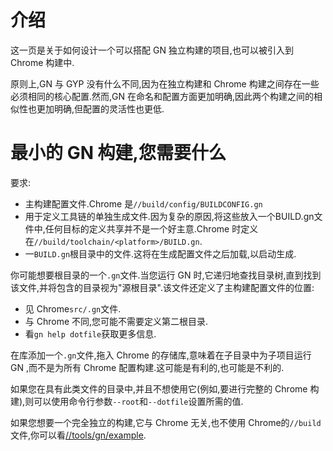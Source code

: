 # 介绍

这一页是关于如何设计一个可以搭配 GN 独立构建的项目,也可以被引入到 Chrome 构建中.

原则上,GN 与 GYP 没有什么不同,因为在独立构建和 Chrome 构建之间存在一些必须相同的核心配置.然而,GN 在命名和配置方面更加明确,因此两个构建之间的相似性也更加明确,但配置的灵活性也更低.

# 最小的 GN 构建,您需要什么

要求:

- 主构建配置文件.Chrome 是`//build/config/BUILDCONFIG.gn`
- 用于定义工具链的单独生成文件.因为复杂的原因,将这些放入一个BUILD.gn文件中,任何目标的定义共享并不是一个好主意.Chrome 时定义在`//build/toolchain/<platform>/BUILD.gn`.
- 一`BUILD.gn`根目录中的文件.这将在生成配置文件之后加载,以启动生成.

你可能想要根目录的一个`.gn`文件.当您运行 GN 时,它递归地查找目录树,直到找到该文件,并将包含的目录视为"源根目录".该文件还定义了主构建配置文件的位置:

- 见 Chrome`src/.gn`文件.
- 与 Chrome 不同,您可能不需要定义第二根目录.
- 看`gn help dotfile`获取更多信息.

在库添加一个`.gn`文件,拖入 Chrome 的存储库,意味着在子目录中为子项目运行 GN ,而不是为所有 Chrome 配置构建.这可能是有利的,也可能是不利的.

如果您在具有此类文件的目录中,并且不想使用它(例如,要进行完整的 Chrome 构建),则可以使用命令行参数`--root`和`--dotfile`设置所需的值.

如果您想要一个完全独立的构建,它与 Chrome 无关,也不使用 Chrome的`//build`文件,你可以看[//tools/gn/example](../example).
